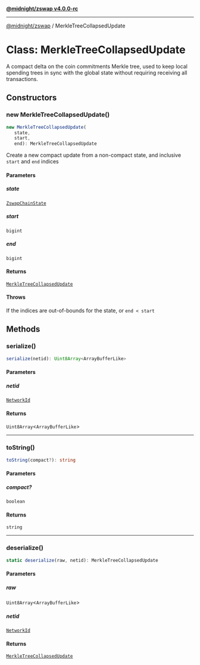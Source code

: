 [**@midnight/zswap v4.0.0-rc**](../README.md)

***

[@midnight/zswap](../globals.md) / MerkleTreeCollapsedUpdate

# Class: MerkleTreeCollapsedUpdate

A compact delta on the coin commitments Merkle tree, used to keep local
spending trees in sync with the global state without requiring receiving all
transactions.

## Constructors

### new MerkleTreeCollapsedUpdate()

```ts
new MerkleTreeCollapsedUpdate(
   state, 
   start, 
   end): MerkleTreeCollapsedUpdate
```

Create a new compact update from a non-compact state, and inclusive
`start` and `end` indices

#### Parameters

##### state

[`ZswapChainState`](ZswapChainState.md)

##### start

`bigint`

##### end

`bigint`

#### Returns

[`MerkleTreeCollapsedUpdate`](MerkleTreeCollapsedUpdate.md)

#### Throws

If the indices are out-of-bounds for the state, or `end < start`

## Methods

### serialize()

```ts
serialize(netid): Uint8Array<ArrayBufferLike>
```

#### Parameters

##### netid

[`NetworkId`](../enumerations/NetworkId.md)

#### Returns

`Uint8Array`\<`ArrayBufferLike`\>

***

### toString()

```ts
toString(compact?): string
```

#### Parameters

##### compact?

`boolean`

#### Returns

`string`

***

### deserialize()

```ts
static deserialize(raw, netid): MerkleTreeCollapsedUpdate
```

#### Parameters

##### raw

`Uint8Array`\<`ArrayBufferLike`\>

##### netid

[`NetworkId`](../enumerations/NetworkId.md)

#### Returns

[`MerkleTreeCollapsedUpdate`](MerkleTreeCollapsedUpdate.md)
